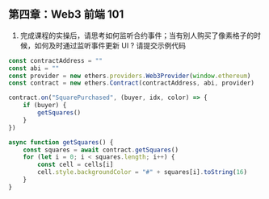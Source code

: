 ## 第四章：Web3 前端 101

1. 完成课程的实操后，请思考如何监听合约事件；当有别人购买了像素格子的时候，如何及时通过监听事件更新 UI ? 请提交示例代码

```js
const contractAddress = ""
const abi = ""
const provider = new ethers.providers.Web3Provider(window.ethereum)
const contract = new ethers.Contract(contractAddress, abi, provider)

contract.on("SquarePurchased", (buyer, idx, color) => {
    if (buyer) {
        getSquares()
    }
})

async function getSquares() {
    const squares = await contract.getSquares()
    for (let i = 0; i < squares.length; i++) {
        const cell = cells[i]
        cell.style.backgroundColor = "#" + squares[i].toString(16)
    }
}
```
